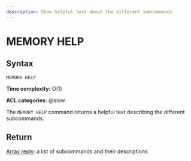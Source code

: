 ```yaml
---
description: Show helpful text about the different subcommands
---
```


# MEMORY HELP

## Syntax

    MEMORY HELP 

**Time complexity:** O(1)

**ACL categories:** @slow

The `MEMORY HELP` command returns a helpful text describing the different
subcommands.

## Return

[Array reply](https://redis.io/docs/reference/protocol-spec/#arrays): a list of subcommands and their descriptions

